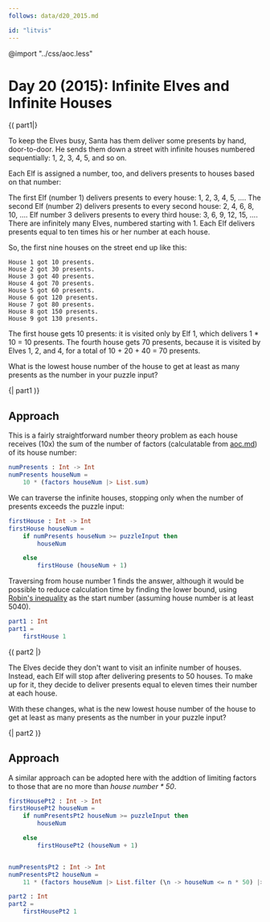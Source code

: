 ```yaml
---
follows: data/d20_2015.md

id: "litvis"
---
```


@import "../css/aoc.less"

# Day 20 (2015): Infinite Elves and Infinite Houses

{( part1|}

To keep the Elves busy, Santa has them deliver some presents by hand, door-to-door. He sends them down a street with infinite houses numbered sequentially: 1, 2, 3, 4, 5, and so on.

Each Elf is assigned a number, too, and delivers presents to houses based on that number:

The first Elf (number 1) delivers presents to every house: 1, 2, 3, 4, 5, ....
The second Elf (number 2) delivers presents to every second house: 2, 4, 6, 8, 10, ....
Elf number 3 delivers presents to every third house: 3, 6, 9, 12, 15, ....
There are infinitely many Elves, numbered starting with 1. Each Elf delivers presents equal to ten times his or her number at each house.

So, the first nine houses on the street end up like this:

    House 1 got 10 presents.
    House 2 got 30 presents.
    House 3 got 40 presents.
    House 4 got 70 presents.
    House 5 got 60 presents.
    House 6 got 120 presents.
    House 7 got 80 presents.
    House 8 got 150 presents.
    House 9 got 130 presents.

The first house gets 10 presents: it is visited only by Elf 1, which delivers 1 \* 10 = 10 presents. The fourth house gets 70 presents, because it is visited by Elves 1, 2, and 4, for a total of 10 + 20 + 40 = 70 presents.

What is the lowest house number of the house to get at least as many presents as the number in your puzzle input?

{| part1 )}

## Approach

This is a fairly straightforward number theory problem as each house receives (10x) the sum of the number of factors (calculatable from [aoc.md](aoc.md)) of its house number:

```elm {l}
numPresents : Int -> Int
numPresents houseNum =
    10 * (factors houseNum |> List.sum)
```

We can traverse the infinite houses, stopping only when the number of presents exceeds the puzzle input:

```elm {l}
firstHouse : Int -> Int
firstHouse houseNum =
    if numPresents houseNum >= puzzleInput then
        houseNum

    else
        firstHouse (houseNum + 1)
```

Traversing from house number 1 finds the answer, although it would be possible to reduce calculation time by finding the lower bound, using [Robin's inequality](https://en.wikipedia.org/wiki/Divisor_function#Growth_rate) as the start number (assuming house number is at least 5040).

```elm {l r}
part1 : Int
part1 =
    firstHouse 1
```

{( part2 |}

The Elves decide they don't want to visit an infinite number of houses. Instead, each Elf will stop after delivering presents to 50 houses. To make up for it, they decide to deliver presents equal to eleven times their number at each house.

With these changes, what is the new lowest house number of the house to get at least as many presents as the number in your puzzle input?

{| part2 )}

## Approach

A similar approach can be adopted here with the addtion of limiting factors to those that are no more than _house number \* 50_.

```elm {l}
firstHousePt2 : Int -> Int
firstHousePt2 houseNum =
    if numPresentsPt2 houseNum >= puzzleInput then
        houseNum

    else
        firstHousePt2 (houseNum + 1)


numPresentsPt2 : Int -> Int
numPresentsPt2 houseNum =
    11 * (factors houseNum |> List.filter (\n -> houseNum <= n * 50) |> List.sum)
```

```elm {l r}
part2 : Int
part2 =
    firstHousePt2 1
```
